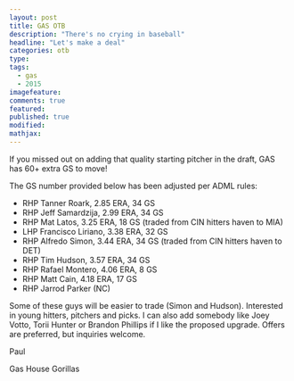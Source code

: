 ```yaml
---
layout: post
title: GAS OTB
description: "There's no crying in baseball"
headline: "Let's make a deal"
categories: otb
type:
tags: 
  - gas
  - 2015
imagefeature:
comments: true
featured:
published: true
modified:
mathjax:
---
```


If you missed out on adding that quality starting pitcher in the draft, GAS has 60+ extra GS to move!  

The GS number provided below has been adjusted per ADML rules:

- RHP Tanner Roark, 2.85 ERA, 34 GS
- RHP Jeff Samardzija, 2.99 ERA, 34 GS
- RHP Mat Latos, 3.25 ERA, 18 GS (traded from CIN hitters haven to MIA)
- LHP Francisco Liriano, 3.38 ERA, 32 GS
- RHP Alfredo Simon, 3.44 ERA, 34 GS (traded from CIN hitters haven to DET)
- RHP Tim Hudson, 3.57 ERA, 34 GS
- RHP Rafael Montero, 4.06 ERA, 8 GS
- RHP Matt Cain, 4.18 ERA, 17 GS
- RHP Jarrod Parker (NC)

Some of these guys will be easier to trade (Simon and Hudson).  Interested in young hitters, pitchers and picks.  I can also add somebody like Joey Votto, Torii Hunter or Brandon Phillips if I like the proposed upgrade.  Offers are preferred, but inquiries welcome.

Paul

Gas House Gorillas